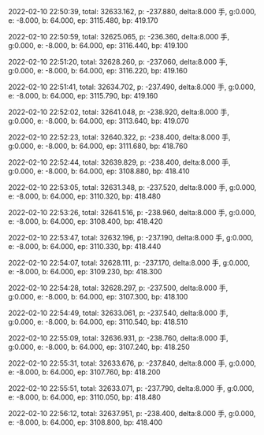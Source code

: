 2022-02-10 22:50:39, total: 32633.162, p: -237.880, delta:8.000 手, g:0.000, e: -8.000, b: 64.000, ep: 3115.480, bp: 419.170

2022-02-10 22:50:59, total: 32625.065, p: -236.360, delta:8.000 手, g:0.000, e: -8.000, b: 64.000, ep: 3116.440, bp: 419.100

2022-02-10 22:51:20, total: 32628.260, p: -237.060, delta:8.000 手, g:0.000, e: -8.000, b: 64.000, ep: 3116.220, bp: 419.160

2022-02-10 22:51:41, total: 32634.702, p: -237.490, delta:8.000 手, g:0.000, e: -8.000, b: 64.000, ep: 3115.790, bp: 419.160

2022-02-10 22:52:02, total: 32641.048, p: -238.920, delta:8.000 手, g:0.000, e: -8.000, b: 64.000, ep: 3113.640, bp: 419.070

2022-02-10 22:52:23, total: 32640.322, p: -238.400, delta:8.000 手, g:0.000, e: -8.000, b: 64.000, ep: 3111.680, bp: 418.760

2022-02-10 22:52:44, total: 32639.829, p: -238.400, delta:8.000 手, g:0.000, e: -8.000, b: 64.000, ep: 3108.880, bp: 418.410

2022-02-10 22:53:05, total: 32631.348, p: -237.520, delta:8.000 手, g:0.000, e: -8.000, b: 64.000, ep: 3110.320, bp: 418.480

2022-02-10 22:53:26, total: 32641.516, p: -238.960, delta:8.000 手, g:0.000, e: -8.000, b: 64.000, ep: 3108.400, bp: 418.420

2022-02-10 22:53:47, total: 32632.196, p: -237.190, delta:8.000 手, g:0.000, e: -8.000, b: 64.000, ep: 3110.330, bp: 418.440

2022-02-10 22:54:07, total: 32628.111, p: -237.170, delta:8.000 手, g:0.000, e: -8.000, b: 64.000, ep: 3109.230, bp: 418.300

2022-02-10 22:54:28, total: 32628.297, p: -237.500, delta:8.000 手, g:0.000, e: -8.000, b: 64.000, ep: 3107.300, bp: 418.100

2022-02-10 22:54:49, total: 32633.061, p: -237.540, delta:8.000 手, g:0.000, e: -8.000, b: 64.000, ep: 3110.540, bp: 418.510

2022-02-10 22:55:09, total: 32636.931, p: -238.760, delta:8.000 手, g:0.000, e: -8.000, b: 64.000, ep: 3107.240, bp: 418.250

2022-02-10 22:55:31, total: 32633.676, p: -237.840, delta:8.000 手, g:0.000, e: -8.000, b: 64.000, ep: 3107.760, bp: 418.200

2022-02-10 22:55:51, total: 32633.071, p: -237.790, delta:8.000 手, g:0.000, e: -8.000, b: 64.000, ep: 3110.050, bp: 418.480

2022-02-10 22:56:12, total: 32637.951, p: -238.400, delta:8.000 手, g:0.000, e: -8.000, b: 64.000, ep: 3108.800, bp: 418.400